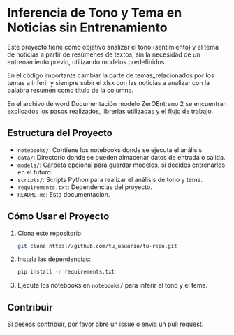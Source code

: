 # Inferencia de Tono y Tema en Noticias sin Entrenamiento

Este proyecto tiene como objetivo analizar el tono (sentimiento) y el tema de noticias a partir de resúmenes de textos, sin la necesidad de un entrenamiento previo, utilizando modelos predefinidos.

En el código importante cambiar la parte de temas_relacionados por los temas a inferir y siempre subir el xlsx con las noticias a analizar con la palabra resumen como título de la columna.

En el archivo de word Documentación modelo ZerOEntreno 2 se encuentran explicados los pasos realizados, librerías utilizadas y el flujo de trabajo.



## Estructura del Proyecto
- `notebooks/`: Contiene los notebooks donde se ejecuta el análisis.
- `data/`: Directorio donde se pueden almacenar datos de entrada o salida.
- `models/`: Carpeta opcional para guardar modelos, si decides entrenarlos en el futuro.
- `scripts/`: Scripts Python para realizar el análisis de tono y tema.
- `requirements.txt`: Dependencias del proyecto.
- `README.md`: Esta documentación.

## Cómo Usar el Proyecto

1. Clona este repositorio:
   ```bash
   git clone https://github.com/tu_usuario/tu-repo.git
   ```

2. Instala las dependencias:
   ```bash
   pip install -r requirements.txt
   ```

3. Ejecuta los notebooks en `notebooks/` para inferir el tono y el tema.

## Contribuir
Si deseas contribuir, por favor abre un issue o envía un pull request.
